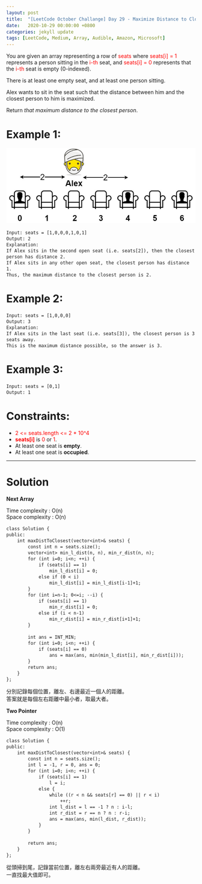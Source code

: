 ```yaml
---
layout: post
title:  "[LeetCode October Challange] Day 29 - Maximize Distance to Closest Person"
date:   2020-10-29 00:00:00 +0800
categories: jekyll update
tags: [LeetCode, Medium, Array, Audible, Amazon, Microsoft]
---
```

You are given an array representing a row of <font color="red">seats</font> where <font color="red">seats[i] = 1</font> represents a person sitting in the <font color="red">i-th</font> seat, and <font color="red">seats[i] = 0</font> represents that the <font color="red">i-th</font> seat is empty (0-indexed).  

There is at least one empty seat, and at least one person sitting.  

Alex wants to sit in the seat such that the distance between him and the closest person to him is maximized.  

Return *that maximum distance to the closest person*.  

# Example 1:  
![](https://github.com/nshawn4675/nshawn4675.github.io/blob/master/_pic/849_ex.jpg?raw=true)

	Input: seats = [1,0,0,0,1,0,1]
	Output: 2
	Explanation: 
	If Alex sits in the second open seat (i.e. seats[2]), then the closest person has distance 2.
	If Alex sits in any other open seat, the closest person has distance 1.
	Thus, the maximum distance to the closest person is 2.

# Example 2:  
	Input: seats = [1,0,0,0]
	Output: 3
	Explanation: 
	If Alex sits in the last seat (i.e. seats[3]), the closest person is 3 seats away.
	This is the maximum distance possible, so the answer is 3.

# Example 3:  
	Input: seats = [0,1]
	Output: 1

# Constraints:  
- <font color="red">2 <= seats.length <= 2 * 10^4</font>
- **<font color="red">seats[i]</font>** is <font color="red">0</font> or <font color="red">1</font>.
- At least one seat is **empty**.
- At least one seat is **occupied**.

______________________  

# Solution  

**Next Array**  

Time complexity : O(n)  
Space complexity : O(n)  

	class Solution {
	public:
	    int maxDistToClosest(vector<int>& seats) {
	        const int n = seats.size();
	        vector<int> min_l_dist(n, n), min_r_dist(n, n);
	        for (int i=0; i<n; ++i) {
	            if (seats[i] == 1)
	                min_l_dist[i] = 0;
	            else if (0 < i)
	                min_l_dist[i] = min_l_dist[i-1]+1;
	        }
	        for (int i=n-1; 0<=i; --i) {
	            if (seats[i] == 1)
	                min_r_dist[i] = 0;
	            else if (i < n-1)
	                min_r_dist[i] = min_r_dist[i+1]+1;
	        }
	        
	        int ans = INT_MIN;
	        for (int i=0; i<n; ++i) {
	            if (seats[i] == 0)
	                ans = max(ans, min(min_l_dist[i], min_r_dist[i]));
	        }
	        return ans;
	    }
	};

分別記錄每個位置，離左、右邊最近一個人的距離。  
答案就是每個左右距離中最小者，取最大者。  


**Two Pointer**  

Time complexity : O(n)  
Space complexity : O(1)  

	class Solution {
	public:
	    int maxDistToClosest(vector<int>& seats) {
	        const int n = seats.size();
	        int l = -1, r = 0, ans = 0;
	        for (int i=0; i<n; ++i) {
	            if (seats[i] == 1)
	                l = i;
	            else {
	                while ((r < n && seats[r] == 0) || r < i)
	                    ++r;
	                int l_dist = l == -1 ? n : i-l;
	                int r_dist = r == n ? n : r-i;
	                ans = max(ans, min(l_dist, r_dist));
	            }
	        }
	        
	        return ans;
	    }
	};

從頭掃到尾，記錄當前位置，離左右兩旁最近有人的距離。  
一直找最大值即可。  